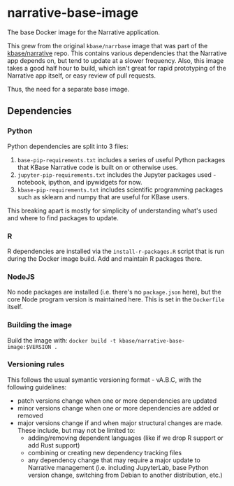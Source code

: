 # narrative-base-image
The base Docker image for the Narrative application.

This grew from the original `kbase/narrbase` image that was part of the [kbase/narrative](https://github.com/kbase/narrative) repo. This contains various dependencies that the Narrative app depends on, but tend to update at a slower frequency. Also, this image takes a good half hour to build, which isn't great for rapid prototyping of the Narrative app itself, or easy review of pull requests.

Thus, the need for a separate base image.

## Dependencies
### Python
Python dependencies are split into 3 files:
1. `base-pip-requirements.txt` includes a series of useful Python packages that KBase Narrative code is built on or otherwise uses.
2. `jupyter-pip-requirements.txt` includes the Jupyter packages used - notebook, ipython, and ipywidgets for now. 
3. `kbase-pip-requirements.txt` includes scientific programming packages such as sklearn and numpy that are useful for KBase users.

This breaking apart is mostly for simplicity of understanding what's used and where to find packages to update.

### R
R dependencies are installed via the `install-r-packages.R` script that is run during the Docker image build. Add and maintain R packages there.

### NodeJS
No node packages are installed (i.e. there's no `package.json` here), but the core Node program version is maintained here. This is set in the `Dockerfile` itself.

### Building the image
Build the image with:
`docker build -t kbase/narrative-base-image:$VERSION .`

### Versioning rules
This follows the usual symantic versioning format - vA.B.C, with the following guidelines:
* patch versions change when one or more dependencies are updated
* minor versions change when one or more dependencies are added or removed
* major versions change if and when major structural changes are made. These include, but may not be limited to:
    * adding/removing dependent languages (like if we drop R support or add Rust support)
    * combining or creating new dependency tracking files
    * any dependency change that may require a major update to Narrative management (i.e. including JupyterLab, base Python version change, switching from Debian to another distribution, etc.)
